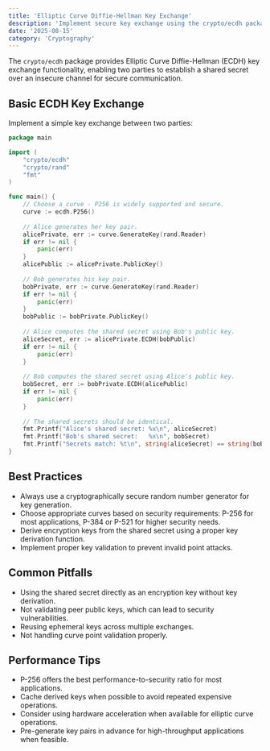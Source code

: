 ```yaml
---
title: 'Elliptic Curve Diffie-Hellman Key Exchange'
description: 'Implement secure key exchange using the crypto/ecdh package for establishing shared secrets'
date: '2025-08-15'
category: 'Cryptography'
---
```


The `crypto/ecdh` package provides Elliptic Curve Diffie-Hellman (ECDH) key exchange functionality, enabling two parties to establish a shared secret over an insecure channel for secure communication.

## Basic ECDH Key Exchange

Implement a simple key exchange between two parties:

```go
package main

import (
	"crypto/ecdh"
	"crypto/rand"
	"fmt"
)

func main() {
	// Choose a curve - P256 is widely supported and secure.
	curve := ecdh.P256()
	
	// Alice generates her key pair.
	alicePrivate, err := curve.GenerateKey(rand.Reader)
	if err != nil {
		panic(err)
	}
	alicePublic := alicePrivate.PublicKey()
	
	// Bob generates his key pair.
	bobPrivate, err := curve.GenerateKey(rand.Reader)
	if err != nil {
		panic(err)
	}
	bobPublic := bobPrivate.PublicKey()
	
	// Alice computes the shared secret using Bob's public key.
	aliceSecret, err := alicePrivate.ECDH(bobPublic)
	if err != nil {
		panic(err)
	}
	
	// Bob computes the shared secret using Alice's public key.
	bobSecret, err := bobPrivate.ECDH(alicePublic)
	if err != nil {
		panic(err)
	}
	
	// The shared secrets should be identical.
	fmt.Printf("Alice's shared secret: %x\n", aliceSecret)
	fmt.Printf("Bob's shared secret:   %x\n", bobSecret)
	fmt.Printf("Secrets match: %t\n", string(aliceSecret) == string(bobSecret))
}
```

## Best Practices

- Always use a cryptographically secure random number generator for key generation.
- Choose appropriate curves based on security requirements: P-256 for most applications, P-384 or P-521 for higher security needs.
- Derive encryption keys from the shared secret using a proper key derivation function.
- Implement proper key validation to prevent invalid point attacks.

## Common Pitfalls

- Using the shared secret directly as an encryption key without key derivation.
- Not validating peer public keys, which can lead to security vulnerabilities.
- Reusing ephemeral keys across multiple exchanges.
- Not handling curve point validation properly.

## Performance Tips

- P-256 offers the best performance-to-security ratio for most applications.
- Cache derived keys when possible to avoid repeated expensive operations.
- Consider using hardware acceleration when available for elliptic curve operations.
- Pre-generate key pairs in advance for high-throughput applications when feasible.
